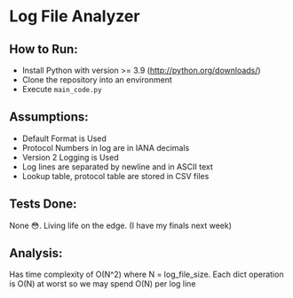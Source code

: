 # Log File Analyzer

## How to Run:
- Install Python with version >= 3.9 (http://python.org/downloads/)
- Clone the repository into an environment
- Execute `main_code.py`

## Assumptions:
- Default Format is Used  
- Protocol Numbers in log are in IANA decimals  
- Version 2 Logging is Used  
- Log lines are separated by newline and in ASCII text  
- Lookup table, protocol table are stored in CSV files

## Tests Done:
None 😳. Living life on the edge. (I have my finals next week)

## Analysis:
Has time complexity of O(N^2) where N = log_file_size. Each dict operation is O(N) at worst so we may spend O(N) per log line
